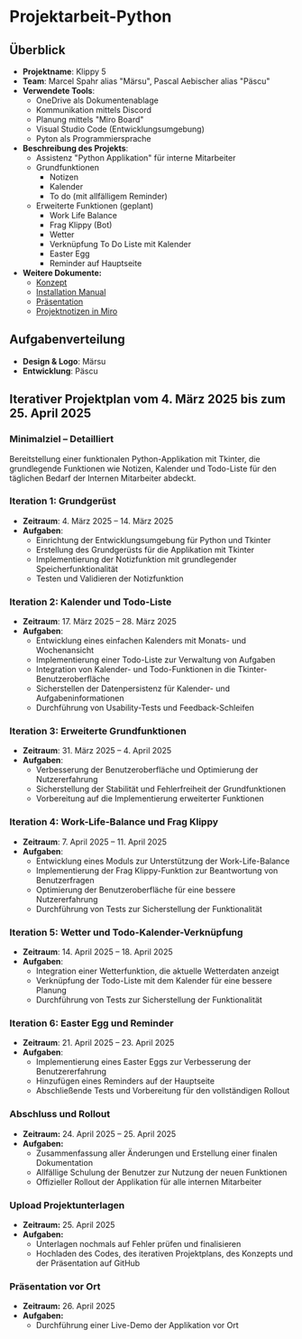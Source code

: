 # Projektarbeit-Python

## Überblick

- **Projektname**: Klippy 5
- **Team**: Marcel Spahr alias "Märsu", Pascal Aebischer alias "Päscu"
- **Verwendete Tools**:
  - OneDrive als Dokumentenablage
  - Kommunikation mittels Discord
  - Planung mittels "Miro Board"
  - Visual Studio Code (Entwicklungsumgebung)
  - Pyton als Programmiersprache
- **Beschreibung des Projekts**:
  - Assistenz "Python Applikation" für interne Mitarbeiter
  - Grundfunktionen
    - Notizen
    - Kalender
    - To do (mit allfälligem Reminder)
  - Erweiterte Funktionen (geplant)
    - Work Life Balance
    - Frag Klippy (Bot)
    - Wetter
    - Verknüpfung To Do Liste mit Kalender
    - Easter Egg
    - Reminder auf Hauptseite
- **Weitere Dokumente:**
  - [Konzept](https://github.com/theradun2git/klippy5/blob/main/documents/Konzept.md)
  - [Installation Manual](https://github.com/theradun2git/klippy5/blob/main/documents/Installation%20Manual.md)
  - [Präsentation](https://github.com/theradun2git/klippy5/blob/main/documents/KlippyPowerPoint.pdf)
  - [Projektnotizen in Miro](https://github.com/theradun2git/klippy5/blob/main/documents/Projektnotizen_in_Miro.pdf)

## Aufgabenverteilung
- **Design & Logo**: Märsu
- **Entwicklung**: Päscu

## Iterativer Projektplan vom 4. März 2025 bis zum 25. April 2025

### Minimalziel – Detailliert

Bereitstellung einer funktionalen Python-Applikation mit Tkinter, die grundlegende Funktionen wie Notizen, Kalender und Todo-Liste für den täglichen Bedarf der Internen Mitarbeiter abdeckt.

### Iteration 1: Grundgerüst

- **Zeitraum**: 4. März 2025 – 14. März 2025
- **Aufgaben**:
  - Einrichtung der Entwicklungsumgebung für Python und Tkinter
  - Erstellung des Grundgerüsts für die Applikation mit Tkinter
  - Implementierung der Notizfunktion mit grundlegender Speicherfunktionalität
  - Testen und Validieren der Notizfunktion

### Iteration 2: Kalender und Todo-Liste

- **Zeitraum**: 17. März 2025 – 28. März 2025
- **Aufgaben**:
  - Entwicklung eines einfachen Kalenders mit Monats- und Wochenansicht
  - Implementierung einer Todo-Liste zur Verwaltung von Aufgaben
  - Integration von Kalender- und Todo-Funktionen in die Tkinter-Benutzeroberfläche
  - Sicherstellen der Datenpersistenz für Kalender- und Aufgabeninformationen
  - Durchführung von Usability-Tests und Feedback-Schleifen

### Iteration 3: Erweiterte Grundfunktionen

- **Zeitraum**: 31. März 2025 – 4. April 2025
- **Aufgaben**:
  - Verbesserung der Benutzeroberfläche und Optimierung der Nutzererfahrung
  - Sicherstellung der Stabilität und Fehlerfreiheit der Grundfunktionen
  - Vorbereitung auf die Implementierung erweiterter Funktionen

### Iteration 4: Work-Life-Balance und Frag Klippy

- **Zeitraum**: 7. April 2025 – 11. April 2025
- **Aufgaben**:
  - Entwicklung eines Moduls zur Unterstützung der Work-Life-Balance
  - Implementierung der Frag Klippy-Funktion zur Beantwortung von Benutzerfragen
  - Optimierung der Benutzeroberfläche für eine bessere Nutzererfahrung
  - Durchführung von Tests zur Sicherstellung der Funktionalität

### Iteration 5: Wetter und Todo-Kalender-Verknüpfung

- **Zeitraum**: 14. April 2025 – 18. April 2025
- **Aufgaben**:
  - Integration einer Wetterfunktion, die aktuelle Wetterdaten anzeigt
  - Verknüpfung der Todo-Liste mit dem Kalender für eine bessere Planung
  - Durchführung von Tests zur Sicherstellung der Funktionalität

### Iteration 6: Easter Egg und Reminder

- **Zeitraum**: 21. April 2025 – 23. April 2025
- **Aufgaben**:
  - Implementierung eines Easter Eggs zur Verbesserung der Benutzererfahrung
  - Hinzufügen eines Reminders auf der Hauptseite
  - Abschließende Tests und Vorbereitung für den vollständigen Rollout

### Abschluss und Rollout

- **Zeitraum:** 24. April 2025 – 25. April 2025
- **Aufgaben:**
  - Zusammenfassung aller Änderungen und Erstellung einer finalen Dokumentation
  - Allfällige Schulung der Benutzer zur Nutzung der neuen Funktionen
  - Offizieller Rollout der Applikation für alle internen Mitarbeiter

### Upload Projektunterlagen

- **Zeitraum:** 25. April 2025
- **Aufgaben:**
  - Unterlagen nochmals auf Fehler prüfen und finalisieren
  - Hochladen des Codes, des iterativen Projektplans, des Konzepts und der Präsentation auf GitHub

### Präsentation vor Ort

- **Zeitraum:** 26. April 2025
- **Aufgaben:**
  - Durchführung einer Live-Demo der Applikation vor Ort
